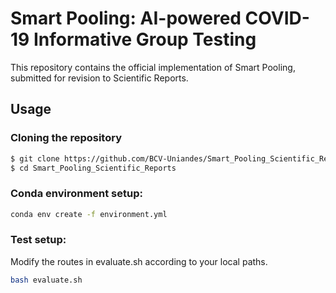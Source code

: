 # **Smart Pooling: AI-powered COVID-19 Informative Group Testing**

This repository contains the official implementation of Smart Pooling, submitted for revision to Scientific Reports.

## Usage
### Cloning the repository
```bash
$ git clone https://github.com/BCV-Uniandes/Smart_Pooling_Scientific_Reports.git
$ cd Smart_Pooling_Scientific_Reports
```
### Conda environment setup:
```bash
conda env create -f environment.yml
```
### Test setup:
Modify the routes in evaluate.sh according to your local paths. 
```bash
bash evaluate.sh
```

